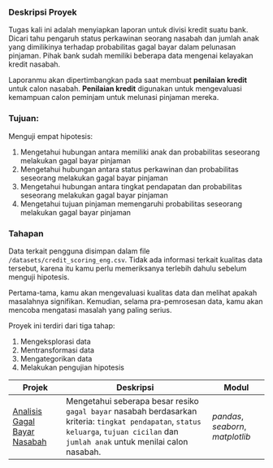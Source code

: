 ### Deskripsi Proyek
Tugas kali ini adalah menyiapkan laporan untuk divisi kredit suatu bank. Dicari tahu pengaruh status perkawinan seorang nasabah dan jumlah anak yang dimilikinya terhadap probabilitas gagal bayar dalam pelunasan pinjaman. Pihak bank sudah memiliki beberapa data mengenai kelayakan kredit nasabah.

Laporanmu akan dipertimbangkan pada saat membuat **penilaian kredit** untuk calon nasabah. **Penilaian kredit** digunakan untuk mengevaluasi kemampuan calon peminjam untuk melunasi pinjaman mereka.

### Tujuan: 
Menguji empat hipotesis:
1. Mengetahui hubungan antara memiliki anak dan probabilitas seseorang melakukan gagal bayar pinjaman
2. Mengetahui hubungan antara status perkawinan dan probabilitas seseorang melakukan gagal bayar pinjaman
3. Mengetahui hubungan antara tingkat pendapatan dan probabilitas seseorang melakukan gagal bayar pinjaman
4. Mengetahui tujuan pinjaman memengaruhi probabilitas seseorang melakukan gagal bayar pinjaman

### Tahapan
Data terkait pengguna disimpan dalam file `/datasets/credit_scoring_eng.csv`. Tidak ada informasi terkait kualitas data tersebut, karena itu kamu perlu memeriksanya terlebih dahulu sebelum menguji hipotesis.

Pertama-tama, kamu akan mengevaluasi kualitas data dan melihat apakah masalahnya signifikan. Kemudian, selama pra-pemrosesan data, kamu akan mencoba mengatasi masalah yang paling serius.
 
Proyek ini terdiri dari tiga tahap:
 1. Mengeksplorasi data
 2. Mentransformasi data
 3. Mengategorikan data
 4. Melakukan pengujian hipotesis

| Projek | Deskripsi | Modul |
| ------- | ------- | ------- |
| [Analisis Gagal Bayar Nasabah](https://github.com/vikrayudha/Project_TripleTen/blob/main/Project%2002%20-%20Menganalisis%20Resiko%20Gagal%20Bayar/Project_2.ipynb) | Mengetahui seberapa besar resiko `gagal bayar` nasabah berdasarkan kriteria: `tingkat pendapatan`, `status keluarga`, `tujuan cicilan` dan `jumlah anak` untuk menilai calon nasabah. | *pandas*, *seaborn*, *matplotlib* |
